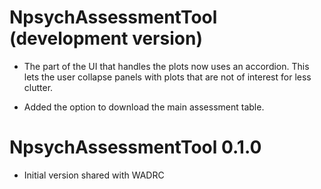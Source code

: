 # NpsychAssessmentTool (development version)

* The part of the UI that handles the plots now uses an accordion. This lets the user collapse panels with plots that are not of interest for less clutter. 

* Added the option to download the main assessment table.

# NpsychAssessmentTool 0.1.0

* Initial version shared with WADRC
